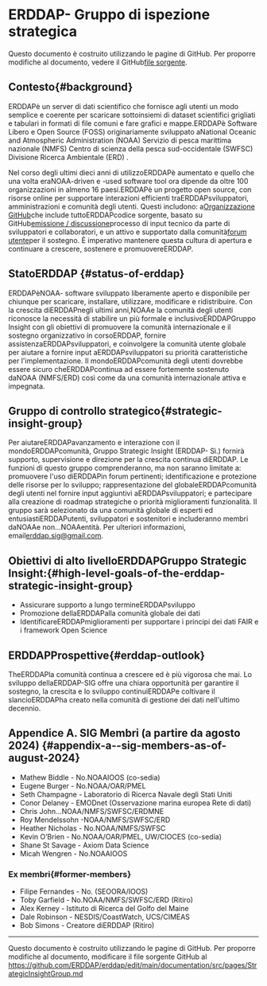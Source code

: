 # ERDDAP- Gruppo di ispezione strategica

Questo documento è costruito utilizzando le pagine di GitHub. Per proporre modifiche al documento, vedere il GitHub[file sorgente](https://github.com/ERDDAP/erddap/blob/main/documentation/src/pages/StrategicInsightGroup.md).

## Contesto{#background} 
ERDDAPè un server di dati scientifico che fornisce agli utenti un modo semplice e coerente per scaricare sottoinsiemi di dataset scientifici grigliati e tabulari in formati di file comuni e fare grafici e mappe.ERDDAPè Software Libero e Open Source (FOSS) originariamente sviluppato aNational Oceanic and Atmospheric Administration  (NOAA) Servizio di pesca marittima nazionale (NMFS) Centro di scienza della pesca sud-occidentale (SWFSC) Divisione Ricerca Ambientale (ERD) .

Nel corso degli ultimi dieci anni di utilizzoERDDAPè aumentato e quello che una volta eraNOAA-driven e -used software tool ora dipende da oltre 100 organizzazioni in almeno 16 paesi.ERDDAPè un progetto open source, con risorse online per supportare interazioni efficienti traERDDAPsviluppatori, amministrazioni e comunità degli utenti. Questi includono: a[Organizzazione GitHub](https://github.com/erddap)che include tuttoERDDAPcodice sorgente, basato su GitHub[emissione / discussione](https://github.com/ERDDAP/erddap/discussions)processo di input tecnico da parte di sviluppatori e collaboratori, e un attivo e supportato dalla comunità[forum utente](https://groups.google.com/g/erddap)per il sostegno. È imperativo mantenere questa cultura di apertura e continuare a crescere, sostenere e promuovereERDDAP.

## StatoERDDAP {#status-of-erddap} 
ERDDAPèNOAA- software sviluppato liberamente aperto e disponibile per chiunque per scaricare, installare, utilizzare, modificare e ridistribuire. Con la crescita diERDDAPnegli ultimi anni,NOAAe la comunità degli utenti riconosce la necessità di stabilire un più formale e inclusivoERDDAPGruppo Insight con gli obiettivi di promuovere la comunità internazionale e il sostegno organizzativo in corsoERDDAP, fornire assistenzaERDDAPsviluppatori, e coinvolgere la comunità utente globale per aiutare a fornire input aERDDAPsviluppatori su priorità caratteristiche per l'implementazione. Il mondoERDDAPcomunità degli utenti dovrebbe essere sicuro cheERDDAPcontinua ad essere fortemente sostenuto daNOAA  (NMFS/ERD) così come da una comunità internazionale attiva e impegnata.

## Gruppo di controllo strategico{#strategic-insight-group} 
Per aiutareERDDAPavanzamento e interazione con il mondoERDDAPcomunità, Gruppo Strategic Insight (ERDDAP- Sì.) fornirà supporto, supervisione e direzione per la crescita continua diERDDAP. Le funzioni di questo gruppo comprenderanno, ma non saranno limitate a: promuovere l'uso diERDDAPin forum pertinenti; identificazione e protezione delle risorse per lo sviluppo; rappresentazione del globaleERDDAPcomunità degli utenti nel fornire input aggiuntivi aERDDAPsviluppatori; e partecipare alla creazione di roadmap strategiche o priorità miglioramenti funzionalità. Il gruppo sarà selezionato da una comunità globale di esperti ed entusiastiERDDAPutenti, sviluppatori e sostenitori e includeranno membri daNOAAe non...NOAAentità. Per ulteriori informazioni, email[erddap.sig@gmail.com](mailto:erddap.sig@gmail.com).

## Obiettivi di alto livelloERDDAPGruppo Strategic Insight:{#high-level-goals-of-the-erddap-strategic-insight-group} 
* Assicurare supporto a lungo termineERDDAPsviluppo
* Promozione dellaERDDAPalla comunità globale dei dati
* IdentificareERDDAPmiglioramenti per supportare i principi dei dati FAIR e i framework Open Science

## ERDDAPProspettive{#erddap-outlook} 
TheERDDAPla comunità continua a crescere ed è più vigorosa che mai. Lo sviluppo dellaERDDAP-SIG offre una chiara opportunità per garantire il sostegno, la crescita e lo sviluppo continuiERDDAPe coltivare il slancioERDDAPha creato nella comunità di gestione dei dati nell'ultimo decennio.

## Appendice A. SIG Membri (a partire da agosto 2024)  {#appendix-a--sig-members-as-of-august-2024} 
* Mathew Biddle - No.NOAAIOOS (co-sedia) 
* Eugene Burger - No.NOAA/OAR/PMEL
* Seth Champagne - Laboratorio di Ricerca Navale degli Stati Uniti
* Conor Delaney - EMODnet (Osservazione marina europea Rete di dati) 
* Chris John...NOAA/NMFS/SWFSC/ERDMNE
* Roy Mendelssohn -NOAA/NMFS/SWFSC/ERD
* Heather Nicholas - No.NOAA/NMFS/SWFSC
* Kevin O’Brien - No.NOAA/OAR/PMEL, UW/CIOCES (co-sedia) 
* Shane St Savage - Axiom Data Science
* Micah Wengren - No.NOAAIOOS

### Ex membri{#former-members} 
* Filipe Fernandes - No. (SEOORA/IOOS)  
* Toby Garfield - No.NOAA/NMFS/SWFSC/ERD  (Ritiro) 
* Alex Kerney - Istituto di Ricerca del Golfo del Maine
* Dale Robinson - NESDIS/CoastWatch, UCS/CIMEAS
* Bob Simons - Creatore diERDDAP  (Ritiro) 

---

Questo documento è costruito utilizzando le pagine di GitHub. Per proporre modifiche al documento, modificare il file sorgente GitHub al[ https://github.com/ERDDAP/erddap/edit/main/documentation/src/pages/StrategicInsightGroup.md ](https://github.com/ERDDAP/erddap/edit/main/documentation/src/pages/StrategicInsightGroup.md)

